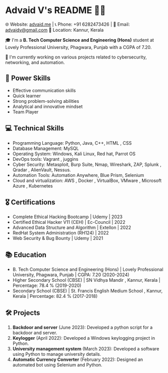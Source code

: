 # Advaid V's README 👨‍💻

🌐 Website: [advaid.me](http://advaid.me) | 📞 Phone: +91 6282473426 | 📧 Email: advaidv@gmail.com
📍 Location: Kannur, Kerala

🎓 I'm a **B. Tech Computer Science and Engineering (Hons)** student at Lovely Professional University, Phagwara, Punjab with a CGPA of 7.20.

🔭 I'm currently working on various projects related to cybersecurity, networking, and automation.

## 🚀 Power Skills

- Effective communication skills
- Quick learner
- Strong problem-solving abilities
- Analytical and innovative mindset
- Team Player

## 💻 Technical Skills

- Programming Language: Python, Java, C++, HTML , CSS
- Database Management: MySQL
- Operating System: Windows, Kali Linux, Red hat, Parrot OS
- DevOps tools: Vagrant , juggins
- Cyber Security: Metasploit, Burp Suite, Nmap, Wireshark, ZAP, Splunk , Qradar , AlienVault, Nessus.
- Automation Tools: Automation Anywhere, Blue Prism, Selenium
- Cloud and virtualization: AWS , Docker , VirtualBox, VMware , Microsoft Azure , Kubernetes

## 🎖 Certifications

- Complete Ethical Hacking Bootcamp | Udemy | 2023
- Certified Ethical Hacker V11 (CEH) | Ec-Council | 2022
- Advanced Data Structure and Algorithm | Extellon | 2022
- RedHat System Administration (RH124) | 2022
- Web Security & Bug Bounty | Udemy | 2021

## 📚 Education

- B. Tech Computer Science and Engineering (Hons) | Lovely Professional University, Phagwara, Punjab | CGPA: 7.20 (2020-2024)
- Higher Secondary School (CBSE) | SN Vidhya Mandir , Kannur, Kerala | Percentage: 78.4 % (2019-2020)
- Secondary School (CBSE) | St. Francis English Medium School , Kannur, Kerala | Percentage: 82.4 % (2017-2018)

## 🛠 Projects

1. **Backdoor and server** (June 2023): Developed a python script for a backdoor and server.
2. **Keylogger** (April 2022): Developed a Windows keylogging project in Python.
3. **University management system** (March 2023): Developed a software using Python to manage university details.
4. **Automatic Currency Converter** (February 2022): Designed an automated bot using Selenium and Python.




